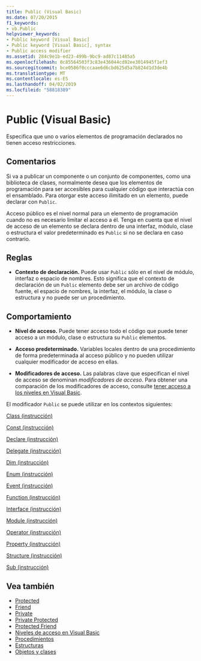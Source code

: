 ```yaml
---
title: Public (Visual Basic)
ms.date: 07/20/2015
f1_keywords:
- vb.Public
helpviewer_keywords:
- Public keyword [Visual Basic]
- Public keyword [Visual Basic], syntax
- Public access modifier
ms.assetid: 284c9e1b-ed23-499b-9bc9-ad87c11485a5
ms.openlocfilehash: 0c85564503f3c83e436044cd92ee3014945f1ef3
ms.sourcegitcommit: bce0586f0cccaae6d6cbd625d5a7b824d1d3de4b
ms.translationtype: MT
ms.contentlocale: es-ES
ms.lasthandoff: 04/02/2019
ms.locfileid: "58818389"
---
```

# <a name="public-visual-basic"></a>Public (Visual Basic)
Especifica que uno o varios elementos de programación declarados no tienen acceso restricciones.  
  
## <a name="remarks"></a>Comentarios  
 Si va a publicar un componente o un conjunto de componentes, como una biblioteca de clases, normalmente desea que los elementos de programación para ser accesibles para cualquier código que interactúa con el ensamblado. Para otorgar este acceso ilimitado en un elemento, puede declarar con `Public`.  
  
 Acceso público es el nivel normal para un elemento de programación cuando no es necesario limitar el acceso a él. Tenga en cuenta que el nivel de acceso de un elemento se declara dentro de una interfaz, módulo, clase o estructura el valor predeterminado es `Public` si no se declara en caso contrario.  
  
## <a name="rules"></a>Reglas  
  
-   **Contexto de declaración.** Puede usar `Public` sólo en el nivel de módulo, interfaz o espacio de nombres. Esto significa que el contexto de declaración de un `Public` elemento debe ser un archivo de código fuente, el espacio de nombres, la interfaz, el módulo, la clase o estructura y no puede ser un procedimiento.  
  
## <a name="behavior"></a>Comportamiento  
  
-   **Nivel de acceso.** Puede tener acceso todo el código que puede tener acceso a un módulo, clase o estructura su `Public` elementos.  
  
-   **Acceso predeterminado.** Variables locales dentro de una procedimiento de forma predeterminada al acceso público y no pueden utilizar cualquier modificador de acceso en ellas.  
  
-   **Modificadores de acceso.** Las palabras clave que especifican el nivel de acceso se denominan *modificadores de acceso*. Para obtener una comparación de los modificadores de acceso, consulte [tener acceso a los niveles en Visual Basic](../../../visual-basic/programming-guide/language-features/declared-elements/access-levels.md).  
  
 El modificador `Public` se puede utilizar en los contextos siguientes:  
  
 [Class (instrucción)](../../../visual-basic/language-reference/statements/class-statement.md)  
  
 [Const (instrucción)](../../../visual-basic/language-reference/statements/const-statement.md)  
  
 [Declare (instrucción)](../../../visual-basic/language-reference/statements/declare-statement.md)  
  
 [Delegate (instrucción)](../../../visual-basic/language-reference/statements/delegate-statement.md)  
  
 [Dim (instrucción)](../../../visual-basic/language-reference/statements/dim-statement.md)  
  
 [Enum (instrucción)](../../../visual-basic/language-reference/statements/enum-statement.md)  
  
 [Event (instrucción)](../../../visual-basic/language-reference/statements/event-statement.md)  
  
 [Function (instrucción)](../../../visual-basic/language-reference/statements/function-statement.md)  
  
 [Interface (instrucción)](../../../visual-basic/language-reference/statements/interface-statement.md)  
  
 [Module (instrucción)](../../../visual-basic/language-reference/statements/module-statement.md)  
  
 [Operator (instrucción)](../../../visual-basic/language-reference/statements/operator-statement.md)  
  
 [Property (instrucción)](../../../visual-basic/language-reference/statements/property-statement.md)  
  
 [Structure (instrucción)](../../../visual-basic/language-reference/statements/structure-statement.md)  
  
 [Sub (instrucción)](../../../visual-basic/language-reference/statements/sub-statement.md)  
  
## <a name="see-also"></a>Vea también

- [Protected](../../../visual-basic/language-reference/modifiers/protected.md)
- [Friend](../../../visual-basic/language-reference/modifiers/friend.md)
- [Private](../../../visual-basic/language-reference/modifiers/private.md)
- [Private Protected](private-protected.md)
- [Protected Friend](protected-friend.md)
- [Niveles de acceso en Visual Basic](../../../visual-basic/programming-guide/language-features/declared-elements/access-levels.md)
- [Procedimientos](../../../visual-basic/programming-guide/language-features/procedures/index.md)
- [Estructuras](../../../visual-basic/programming-guide/language-features/data-types/structures.md)
- [Objetos y clases](../../../visual-basic/programming-guide/language-features/objects-and-classes/index.md)
